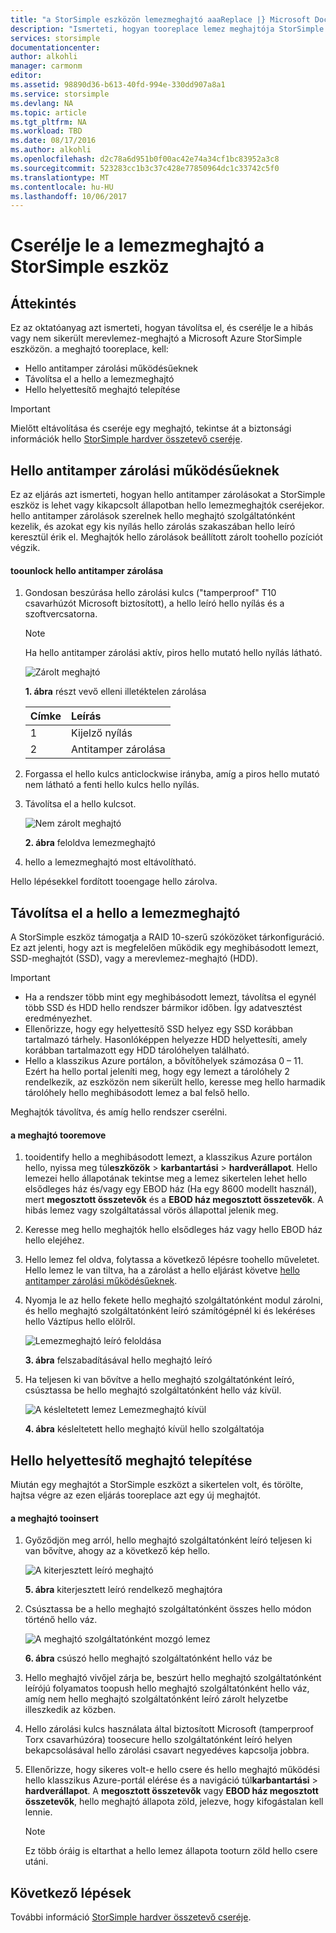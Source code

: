```yaml
---
title: "a StorSimple eszközön lemezmeghajtó aaaReplace |} Microsoft Docs"
description: "Ismerteti, hogyan tooreplace lemez meghajtója StorSimple elsődleges ház vagy egy EBOD ház."
services: storsimple
documentationcenter: 
author: alkohli
manager: carmonm
editor: 
ms.assetid: 98890d36-b613-40fd-994e-330dd907a8a1
ms.service: storsimple
ms.devlang: NA
ms.topic: article
ms.tgt_pltfrm: NA
ms.workload: TBD
ms.date: 08/17/2016
ms.author: alkohli
ms.openlocfilehash: d2c78a6d951b0f00ac42e74a34cf1bc83952a3c8
ms.sourcegitcommit: 523283cc1b3c37c428e77850964dc1c33742c5f0
ms.translationtype: MT
ms.contentlocale: hu-HU
ms.lasthandoff: 10/06/2017
---
```

# <a name="replace-a-disk-drive-on-your-storsimple-device"></a>Cserélje le a lemezmeghajtó a StorSimple eszköz
## <a name="overview"></a>Áttekintés
Ez az oktatóanyag azt ismerteti, hogyan távolítsa el, és cserélje le a hibás vagy nem sikerült merevlemez-meghajtó a Microsoft Azure StorSimple eszközön. a meghajtó tooreplace, kell:

* Hello antitamper zárolási működésűeknek
* Távolítsa el a hello a lemezmeghajtó
* Hello helyettesítő meghajtó telepítése

> [!IMPORTANT]
> Mielőtt eltávolítása és cseréje egy meghajtó, tekintse át a biztonsági információk hello [StorSimple hardver összetevő cseréje](storsimple-hardware-component-replacement.md).
> 
> 

## <a name="disengage-hello-antitamper-lock"></a>Hello antitamper zárolási működésűeknek
Ez az eljárás azt ismerteti, hogyan hello antitamper zárolásokat a StorSimple eszköz is lehet vagy kikapcsolt állapotban hello lemezmeghajtók cseréjekor. hello antitamper zárolások szerelnek hello meghajtó szolgáltatónként kezelik, és azokat egy kis nyílás hello zárolás szakaszában hello leíró keresztül érik el. Meghajtók hello zárolások beállított zárolt toohello pozíciót végzik.

#### <a name="toounlock-hello-antitamper-lock"></a>toounlock hello antitamper zárolása
1. Gondosan beszúrása hello zárolási kulcs ("tamperproof" T10 csavarhúzót Microsoft biztosított), a hello leíró hello nyílás és a szoftvercsatorna. 
   
   > [!NOTE]
   > Ha hello antitamper zárolási aktív, piros hello mutató hello nyílás látható.
   > 
   > 
   
    ![Zárolt meghajtó](./media/storsimple-disk-drive-replacement/IC741056.png)
   
    **1. ábra** részt vevő elleni illetéktelen zárolása
   
   | Címke | Leírás |
   |:--- |:--- |
   | 1 |Kijelző nyílás |
   | 2 |Antitamper zárolása |
2. Forgassa el hello kulcs anticlockwise irányba, amíg a piros hello mutató nem látható a fenti hello kulcs hello nyílás.
3. Távolítsa el a hello kulcsot.
   
    ![Nem zárolt meghajtó](./media/storsimple-disk-drive-replacement/IC741057.png)
   
    **2. ábra** feloldva lemezmeghajtó
4. hello a lemezmeghajtó most eltávolítható.

Hello lépésekkel fordított tooengage hello zárolva.

## <a name="remove-hello-disk-drive"></a>Távolítsa el a hello a lemezmeghajtó
A StorSimple eszköz támogatja a RAID 10-szerű szóközöket tárkonfiguráció. Ez azt jelenti, hogy azt is megfelelően működik egy meghibásodott lemezt, SSD-meghajtót (SSD), vagy a merevlemez-meghajtó (HDD). 

> [!IMPORTANT]
> * Ha a rendszer több mint egy meghibásodott lemezt, távolítsa el egynél több SSD és HDD hello rendszer bármikor időben. Így adatvesztést eredményezhet.
> * Ellenőrizze, hogy egy helyettesítő SSD helyez egy SSD korábban tartalmazó tárhely. Hasonlóképpen helyezze HDD helyettesíti, amely korábban tartalmazott egy HDD tárolóhelyen található.
> * Hello a klasszikus Azure portálon, a bővítőhelyek számozása 0 – 11. Ezért ha hello portal jeleníti meg, hogy egy lemezt a tárolóhely 2 rendelkezik, az eszközön nem sikerült hello, keresse meg hello harmadik tárolóhely hello meghibásodott lemez a bal felső hello.
> 
> 

Meghajtók távolítva, és amíg hello rendszer cserélni.

#### <a name="tooremove-a-drive"></a>a meghajtó tooremove
1. tooidentify hello a meghibásodott lemezt, a klasszikus Azure portálon hello, nyissa meg túl**eszközök** > **karbantartási** > **hardverállapot**. Hello lemezei hello állapotának tekintse meg a lemez sikertelen lehet hello elsődleges ház és/vagy egy EBOD ház (Ha egy 8600 modellt használ), mert **megosztott összetevők** és a **EBOD ház megosztott összetevők**. A hibás lemez vagy szolgáltatással vörös állapottal jelenik meg.
2. Keresse meg hello meghajtók hello elsődleges ház vagy hello EBOD ház hello elejéhez. 
3. Hello lemez fel oldva, folytassa a következő lépésre toohello műveletet. Hello lemez le van tiltva, ha a zárolást a hello eljárást követve [hello antitamper zárolási működésűeknek](#disengage-the-antitamper-lock).
4. Nyomja le az hello fekete hello meghajtó szolgáltatónként modul zárolni, és hello meghajtó szolgáltatónként leíró számítógépnél ki és lekéréses hello Váztípus hello elölről. 
   
    ![Lemezmeghajtó leíró feloldása](./media/storsimple-disk-drive-replacement/IC741051.png)
   
    **3. ábra** felszabadításával hello meghajtó leíró
5. Ha teljesen ki van bővítve a hello meghajtó szolgáltatónként leíró, csúsztassa be hello meghajtó szolgáltatónként hello váz kívül. 
   
    ![A késleltetett lemez Lemezmeghajtó kívül](./media/storsimple-disk-drive-replacement/IC741052.png)
   
    **4. ábra** késleltetett hello meghajtó kívül hello szolgáltatója

## <a name="install-hello-replacement-disk-drive"></a>Hello helyettesítő meghajtó telepítése
Miután egy meghajtót a StorSimple eszközt a sikertelen volt, és törölte, hajtsa végre az ezen eljárás tooreplace azt egy új meghajtót.

#### <a name="tooinsert-a-drive"></a>a meghajtó tooinsert
1. Győződjön meg arról, hello meghajtó szolgáltatónként leíró teljesen ki van bővítve, ahogy az a következő kép hello.
   
    ![A kiterjesztett leíró meghajtó](./media/storsimple-disk-drive-replacement/IC741044.png)
   
    **5. ábra** kiterjesztett leíró rendelkező meghajtóra
2. Csúsztassa be a hello meghajtó szolgáltatónként összes hello módon történő hello váz. 
   
    ![A meghajtó szolgáltatónként mozgó lemez](./media/storsimple-disk-drive-replacement/IC741045.png)
   
    **6. ábra** csúszó hello meghajtó szolgáltatónként hello váz be
3. Hello meghajtó vivőjel zárja be, beszúrt hello meghajtó szolgáltatónként leírójú folyamatos toopush hello meghajtó szolgáltatónként hello váz, amíg nem hello meghajtó szolgáltatónként leíró zárolt helyzetbe illeszkedik az közben.
4. Hello zárolási kulcs használata által biztosított Microsoft (tamperproof Torx csavarhúzóra) toosecure hello szolgáltatónként leíró helyen bekapcsolásával hello zárolási csavart negyedéves kapcsolja jobbra.
5. Ellenőrizze, hogy sikeres volt-e hello csere és hello meghajtó működési hello klasszikus Azure-portál elérése és a navigáció túl**karbantartási** > **hardverállapot**. A **megosztott összetevők** vagy **EBOD ház megosztott összetevők**, hello meghajtó állapota zöld, jelezve, hogy kifogástalan kell lennie.
   
   > [!NOTE]
   > Ez több óráig is eltarthat a hello lemez állapota tooturn zöld hello csere utáni.
   > 
   > 

## <a name="next-steps"></a>Következő lépések
További információ [StorSimple hardver összetevő cseréje](storsimple-hardware-component-replacement.md).

